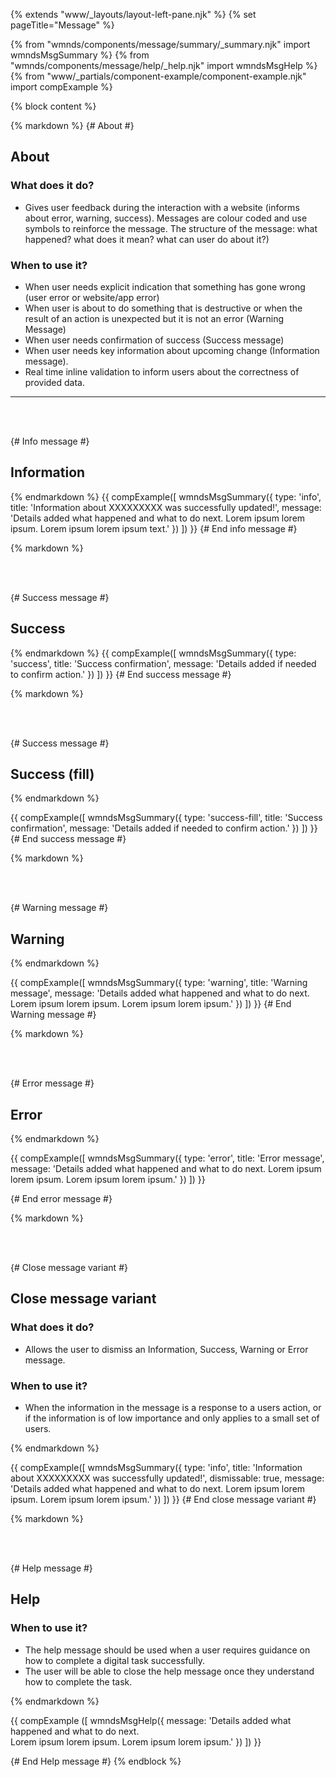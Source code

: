 {% extends "www/_layouts/layout-left-pane.njk" %}
{% set pageTitle="Message" %}

{% from "wmnds/components/message/summary/_summary.njk" import wmndsMsgSummary %}
{% from "wmnds/components/message/help/_help.njk" import wmndsMsgHelp %}
{% from "www/_partials/component-example/component-example.njk" import compExample %}

{% block content %}

{% markdown %}
{# About #}

## About

### What does it do?

- Gives user feedback during the interaction with a website (informs about error, warning, success). Messages are colour coded and use symbols to reinforce the message. The structure of the message: what happened? what does it mean? what can user do about it?)

<h3>When to use it?</h3>

- When user needs explicit indication that something has gone wrong (user error or website/app error)
- When user is about to do something that is destructive or when the result of an action is unexpected but it is not an error (Warning Message)
- When user needs confirmation of success (Success message)
- When user needs key information about upcoming change (Information message).
- Real time inline validation to inform users about the correctness of provided data.

---

<br /><br />

{# Info message #}

## Information

{% endmarkdown %}
{{
  compExample([
    wmndsMsgSummary({
      type: 'info',
      title: 'Information about XXXXXXXXX was successfully updated!',
      message: 'Details added what happened and what to do next. Lorem ipsum lorem ipsum. Lorem ipsum lorem ipsum text.'
    })
  ])
}}
{# End info message #}

{% markdown %}

<br /><br />

{# Success message #}

## Success

{% endmarkdown %}
{{
  compExample([
    wmndsMsgSummary({
      type: 'success',
      title: 'Success confirmation',
      message: 'Details added if needed to confirm action.'
    })
  ])
}}
{# End success message #}

{% markdown %}

<br /><br />

{# Success message #}

## Success (fill)

{% endmarkdown %}

{{
  compExample([
    wmndsMsgSummary({
      type: 'success-fill',
      title: 'Success confirmation',
      message: 'Details added if needed to confirm action.'
    })
  ])
}}
{# End success message #}

{% markdown %}

<br /><br />

{# Warning message #}

## Warning

{% endmarkdown %}

{{
  compExample([
    wmndsMsgSummary({
      type: 'warning',
      title: 'Warning message',
      message: 'Details added what happened and what to do next. Lorem ipsum lorem ipsum. Lorem ipsum lorem ipsum.'
    })
  ])
}}
{# End Warning message #}

{% markdown %}

<br /><br />

{# Error message #}

## Error

{% endmarkdown %}

{{
  compExample([
    wmndsMsgSummary({
      type: 'error',
      title: 'Error message',
      message: 'Details added what happened and what to do next. Lorem ipsum lorem ipsum. Lorem ipsum lorem ipsum.'
    })
  ])
}}

{# End error message #}

{% markdown %}

<br /><br />

{# Close message variant #}

## Close message variant

<h3>What does it do?</h3>

- Allows the user to dismiss an Information, Success, Warning or Error message.

<h3>When to use it?</h3>

- When the information in the message is a response to a users action, or if the information is of low importance and only applies to a small set of users.

{% endmarkdown %}

{{
  compExample([
    wmndsMsgSummary({
      type: 'info',
      title: 'Information about XXXXXXXXX was successfully updated!',
      dismissable: true,
      message: 'Details added what happened and what to do next. Lorem ipsum lorem ipsum. Lorem ipsum lorem ipsum.'
    })
  ])
}}
{# End close message variant #}

{% markdown %}

<br /><br />

{# Help message #}

## Help

<h3>When to use it?</h3>

- The help message should be used when a user requires guidance on how to complete a digital task successfully.
- The user will be able to close the help message once they understand how to complete the task.

{% endmarkdown %}

{{ compExample
  ([
    wmndsMsgHelp({
      message: 'Details added what happened and what to do next.<br /> Lorem ipsum lorem ipsum. Lorem ipsum lorem ipsum.'
    })
  ])
}}

{# End Help message #}
{% endblock %}
